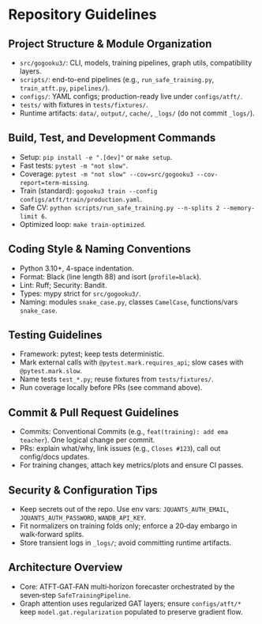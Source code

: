 # Repository Guidelines

## Project Structure & Module Organization
- `src/gogooku3/`: CLI, models, training pipelines, graph utils, compatibility layers.
- `scripts/`: end-to-end pipelines (e.g., `run_safe_training.py`, `train_atft.py`, `pipelines/`).
- `configs/`: YAML configs; production-ready live under `configs/atft/`.
- `tests/` with fixtures in `tests/fixtures/`.
- Runtime artifacts: `data/`, `output/`, `cache/`, `_logs/` (do not commit `_logs/`).

## Build, Test, and Development Commands
- Setup: `pip install -e ".[dev]"` or `make setup`.
- Fast tests: `pytest -m "not slow"`.
- Coverage: `pytest -m "not slow" --cov=src/gogooku3 --cov-report=term-missing`.
- Train (standard): `gogooku3 train --config configs/atft/train/production.yaml`.
- Safe CV: `python scripts/run_safe_training.py --n-splits 2 --memory-limit 6`.
- Optimized loop: `make train-optimized`.

## Coding Style & Naming Conventions
- Python 3.10+, 4-space indentation.
- Format: Black (line length 88) and isort (`profile=black`).
- Lint: Ruff; Security: Bandit.
- Types: mypy strict for `src/gogooku3/`.
- Naming: modules `snake_case.py`, classes `CamelCase`, functions/vars `snake_case`.

## Testing Guidelines
- Framework: pytest; keep tests deterministic.
- Mark external calls with `@pytest.mark.requires_api`; slow cases with `@pytest.mark.slow`.
- Name tests `test_*.py`; reuse fixtures from `tests/fixtures/`.
- Run coverage locally before PRs (see command above).

## Commit & Pull Request Guidelines
- Commits: Conventional Commits (e.g., `feat(training): add ema teacher`). One logical change per commit.
- PRs: explain what/why, link issues (e.g., `Closes #123`), call out config/docs updates.
- For training changes, attach key metrics/plots and ensure CI passes.

## Security & Configuration Tips
- Keep secrets out of the repo. Use env vars: `JQUANTS_AUTH_EMAIL`, `JQUANTS_AUTH_PASSWORD`, `WANDB_API_KEY`.
- Fit normalizers on training folds only; enforce a 20‑day embargo in walk‑forward splits.
- Store transient logs in `_logs/`; avoid committing runtime artifacts.

## Architecture Overview
- Core: ATFT‑GAT‑FAN multi‑horizon forecaster orchestrated by the seven‑step `SafeTrainingPipeline`.
- Graph attention uses regularized GAT layers; ensure `configs/atft/*` keep `model.gat.regularization` populated to preserve gradient flow.

